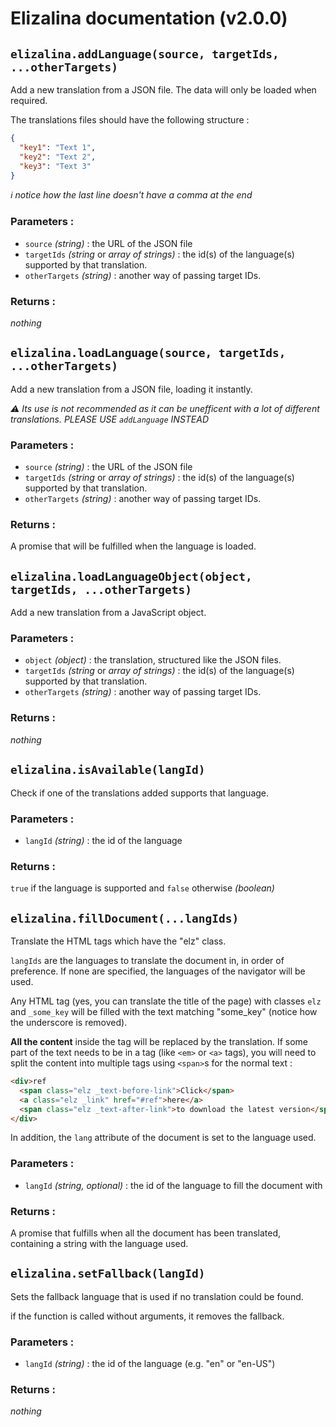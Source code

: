 # Elizalina documentation (v2.0.0)

## `elizalina.addLanguage(source, targetIds, ...otherTargets)`

Add a new translation from a JSON file. The data will only be loaded when required.

The translations files should have the following structure :
```json
{
  "key1": "Text 1",
  "key2": "Text 2",
  "key3": "Text 3"
}
```

*:information_source: notice how the last line doesn't have a comma at the end*

### Parameters :
- `source` *(string)* : the URL of the JSON file
- `targetIds` *(string* or *array of strings)* : the id(s) of the language(s) supported by that translation.
- `otherTargets` *(string)* : another way of passing target IDs.

### Returns :
*nothing*



## `elizalina.loadLanguage(source, targetIds, ...otherTargets)`

Add a new translation from a JSON file, loading it instantly.

*:warning: Its use is not recommended as it can be unefficent with a lot of different translations. PLEASE USE `addLanguage` INSTEAD*

### Parameters :
- `source` *(string)* : the URL of the JSON file
- `targetIds` *(string* or *array of strings)* : the id(s) of the language(s) supported by that translation.
- `otherTargets` *(string)* : another way of passing target IDs.

### Returns :
A promise that will be fulfilled when the language is loaded.



## `elizalina.loadLanguageObject(object, targetIds, ...otherTargets)`

Add a new translation from a JavaScript object.

### Parameters :
- `object` *(object)* : the translation, structured like the JSON files.
- `targetIds` *(string* or *array of strings)* : the id(s) of the language(s) supported by that translation.
- `otherTargets` *(string)* : another way of passing target IDs.

### Returns :
*nothing*



## `elizalina.isAvailable(langId)`

Check if one of the translations added supports that language.  

### Parameters :
- `langId` *(string)* : the id of the language

### Returns :
`true` if the language is supported and `false` otherwise *(boolean)*



## `elizalina.fillDocument(...langIds)`

Translate the HTML tags which have the "elz" class.

`langIds` are the languages to translate the document in, in order of preference.
If none are specified, the languages of the navigator will be used.

Any HTML tag (yes, you can translate the title of the page) with classes `elz` and `_some_key` will be filled
with the text matching "some_key" (notice how the underscore is removed).

**All the content** inside the tag will be replaced by the translation.
If some part of the text needs to be in a tag (like `<em>` or `<a>` tags),
you will need to split the content into multiple tags using `<span>`s for the normal text :

```html
<div>ref
  <span class="elz _text-before-link">Click</span>
  <a class="elz _link" href="#ref">here</a>
  <span class="elz _text-after-link">to download the latest version</span>
</div>
```

In addition, the `lang` attribute of the document is set to the language used.

### Parameters :
- `langId` *(string, optional)* : the id of the language to fill the document with

### Returns :
A promise that fulfills when all the document has been translated,
containing a string with the language used.



## `elizalina.setFallback(langId)`

Sets the fallback language that is used if no translation could be found.

if the function is called without arguments, it removes the fallback.

### Parameters :
- `langId` *(string)* : the id of the language (e.g. "en" or "en-US")

### Returns :
*nothing*

